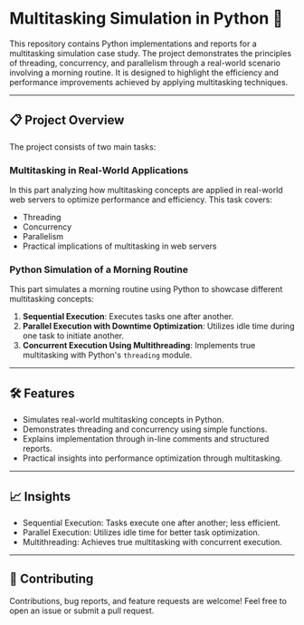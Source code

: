 # Multitasking Simulation in Python 🚀  

This repository contains Python implementations and reports for a multitasking simulation case study. The project demonstrates the principles of threading, concurrency, and parallelism through a real-world scenario involving a morning routine. It is designed to highlight the efficiency and performance improvements achieved by applying multitasking techniques.

---

## 📋 Project Overview  

The project consists of two main tasks:  

###  Multitasking in Real-World Applications  
In this part analyzing how multitasking concepts are applied in real-world web servers to optimize performance and efficiency. This task covers:  
- Threading  
- Concurrency  
- Parallelism  
- Practical implications of multitasking in web servers  

###  Python Simulation of a Morning Routine  
This part simulates a morning routine using Python to showcase different multitasking concepts:  
1. **Sequential Execution**: Executes tasks one after another.  
2. **Parallel Execution with Downtime Optimization**: Utilizes idle time during one task to initiate another.  
3. **Concurrent Execution Using Multithreading**: Implements true multitasking with Python's `threading` module.  

---

## 🛠 Features  

- Simulates real-world multitasking concepts in Python.  
- Demonstrates threading and concurrency using simple functions.  
- Explains implementation through in-line comments and structured reports.  
- Practical insights into performance optimization through multitasking.  

---

## 📈 Insights

- Sequential Execution: Tasks execute one after another; less efficient.
- Parallel Execution: Utilizes idle time for better task optimization.
- Multithreading: Achieves true multitasking with concurrent execution.

---

## 🤝 Contributing

Contributions, bug reports, and feature requests are welcome! Feel free to open an issue or submit a pull request.
